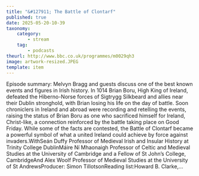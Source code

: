 ```yaml
---
title: "&#127911; The Battle of Clontarf"
published: true
date: 2025-05-20-10-39
taxonomy:
    category:
        - stream
    tag:
        - podcasts
theurl: http://www.bbc.co.uk/programmes/m0029qh3
image: artwork-resized.JPEG
template: item
---
```


Episode summary: Melvyn Bragg and guests discuss one of the best known events and figures in Irish history. In 1014 Brian Boru, High King of Ireland, defeated the Hiberno-Norse forces of Sigtrygg Silkbeard and allies near their Dublin stronghold, with Brian losing his life on the day of battle. Soon chroniclers in Ireland and abroad were recording and retelling the events, raising the status of Brian Boru as one who sacrificed himself for Ireland, Christ-like, a connection reinforced by the battle taking place on Good Friday. While some of the facts are contested, the Battle of Clontarf became a powerful symbol of what a united Ireland could achieve by force against invaders.WithSe&aacute;n Duffy Professor of Medieval Irish and Insular History at Trinity College DublinM&aacute;ire N&iacute; Mhaonaigh Professor of Celtic and Medieval Studies at the University of Cambridge and a Fellow of St John&rsquo;s College, CambridgeAnd Alex Woolf Professor of Medieval Studies at the University of St AndrewsProducer: Simon TillotsonReading list:Howard B. Clarke,&hellip;
